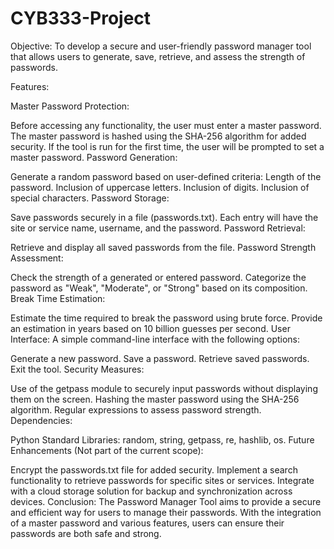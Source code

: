 # CYB333-Project
Objective:
To develop a secure and user-friendly password manager tool that allows users to generate, save, retrieve, and assess the strength of passwords.

Features:

Master Password Protection:

Before accessing any functionality, the user must enter a master password.
The master password is hashed using the SHA-256 algorithm for added security.
If the tool is run for the first time, the user will be prompted to set a master password.
Password Generation:

Generate a random password based on user-defined criteria:
Length of the password.
Inclusion of uppercase letters.
Inclusion of digits.
Inclusion of special characters.
Password Storage:

Save passwords securely in a file (passwords.txt).
Each entry will have the site or service name, username, and the password.
Password Retrieval:

Retrieve and display all saved passwords from the file.
Password Strength Assessment:

Check the strength of a generated or entered password.
Categorize the password as "Weak", "Moderate", or "Strong" based on its composition.
Break Time Estimation:

Estimate the time required to break the password using brute force.
Provide an estimation in years based on 10 billion guesses per second.
User Interface:
A simple command-line interface with the following options:

Generate a new password.
Save a password.
Retrieve saved passwords.
Exit the tool.
Security Measures:

Use of the getpass module to securely input passwords without displaying them on the screen.
Hashing the master password using the SHA-256 algorithm.
Regular expressions to assess password strength.
Dependencies:

Python Standard Libraries: random, string, getpass, re, hashlib, os.
Future Enhancements (Not part of the current scope):

Encrypt the passwords.txt file for added security.
Implement a search functionality to retrieve passwords for specific sites or services.
Integrate with a cloud storage solution for backup and synchronization across devices.
Conclusion:
The Password Manager Tool aims to provide a secure and efficient way for users to manage their passwords. With the integration of a master password and various features, users can ensure their passwords are both safe and strong.
